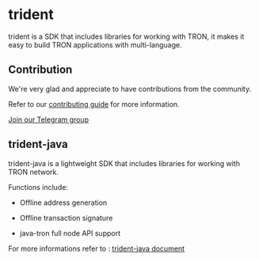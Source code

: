 # trident

trident is a SDK that includes libraries for working with TRON, it makes it easy to build TRON applications with multi-language.

## Contribution

We're very glad and appreciate to have contributions from the community. 

Refer to our [contributing guide](./CONTRIBUTING.md) for more information.

[Join our Telegram group](https://t.me/TronOfficialDevelopersGroupEn)

## trident-java

trident-java is a lightweight SDK that includes libraries for working with TRON network.

Functions include:

- Offline address generation

- Offline transaction signature 

- java-tron full node API support

For more informations refer to : [trident-java document](https://developers.tron.network/docs/trident-java)